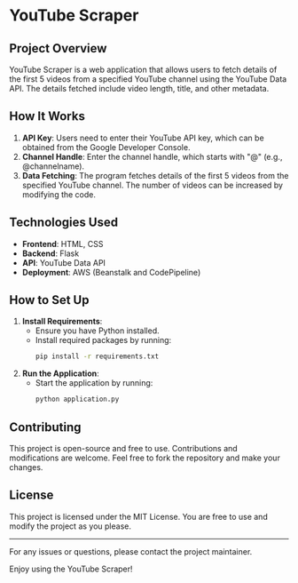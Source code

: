# YouTube Scraper

## Project Overview

YouTube Scraper is a web application that allows users to fetch details of the first 5 videos from a specified YouTube channel using the YouTube Data API. The details fetched include video length, title, and other metadata.

## How It Works

1. **API Key**: Users need to enter their YouTube API key, which can be obtained from the Google Developer Console.
2. **Channel Handle**: Enter the channel handle, which starts with "@" (e.g., @channelname).
3. **Data Fetching**: The program fetches details of the first 5 videos from the specified YouTube channel. The number of videos can be increased by modifying the code.

## Technologies Used

- **Frontend**: HTML, CSS
- **Backend**: Flask
- **API**: YouTube Data API
- **Deployment**: AWS (Beanstalk and CodePipeline)

## How to Set Up

1. **Install Requirements**:
   - Ensure you have Python installed.
   - Install required packages by running:
     ```sh
     pip install -r requirements.txt
     ```
2. **Run the Application**:
   - Start the application by running:
     ```sh
     python application.py
     ```

## Contributing

This project is open-source and free to use. Contributions and modifications are welcome. Feel free to fork the repository and make your changes.

## License

This project is licensed under the MIT License. You are free to use and modify the project as you please.

---

For any issues or questions, please contact the project maintainer.

Enjoy using the YouTube Scraper!